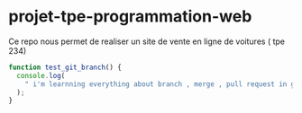 # projet-tpe-programmation-web

Ce repo nous permet de realiser un site de vente en ligne de voitures ( tpe 234)

```js
function test_git_branch() {
  console.log(
    " i'm learnning everything about branch , merge , pull request in git, blablabla"
  );
}
```
